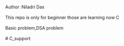 <br>Author :Niladri Das 
</br><br>This repo is only for beginner those are learning now C</br>
<br>Basic problem,DSA problem
</br>
<br># C_support</br>
